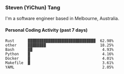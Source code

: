 ### Steven (YiChun) Tang

I'm a software engineer based in Melbourne, Australia.

#### Personal Coding Activity (past 7 days)
```
Rust      ▓▓▓▓▓▓▓▓▓▓▓▓▓▓▓▓▓▓▓▓▓▓▓▓▓▓▓▓▓▓  62.98%
other     ▓▓▓▓▓▓▓▓                        18.25%
Bash      ▓▓                               4.93%
Python    ▓                                4.16%
Docker    ▓                                4.01%
Makefile  ▓                                3.61%
YAML                                       2.05%
```
